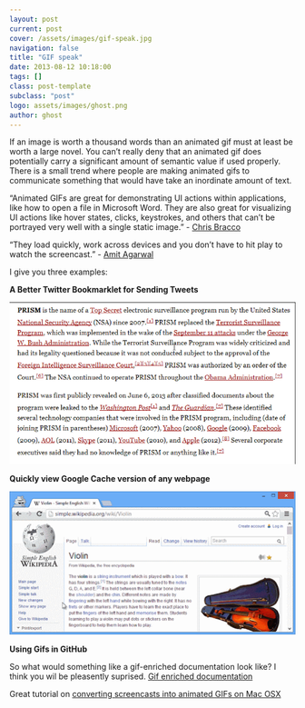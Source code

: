 ```yaml
---
layout: post
current: post
cover: /assets/images/gif-speak.jpg
navigation: false
title: "GIF speak"
date: 2013-08-12 10:18:00
tags: []
class: post-template
subclass: "post"
logo: assets/images/ghost.png
author: ghost
---
```


If an image is worth a thousand words than an animated gif must at least be worth a large novel. You can’t really deny that an animated gif does potentially carry a significant amount of semantic value if used properly. There is a small trend where people are making animated gifs to communicate something that would have take an inordinate amount of text.  

“Animated GIFs are great for demonstrating UI actions within applications, like how to open a file in Microsoft Word. They are also great for visualizing UI actions like hover states, clicks, keystrokes, and others that can’t be portrayed very well with a single static image.” - [Chris Bracco](https://href.li/?http://cbracco.me/gif-screencasts-osx/)

“They load quickly, work across devices and you don’t have to hit play to watch the screencast.” - [Amit Agarwal](https://href.li/?http://www.labnol.org/software/create-animated-gif-screencasts/20224/)

I give you three examples:

**A Better Twitter Bookmarklet for Sending Tweets**

[![image](/assets/images/tweet-bookmarklet.gif)](https://href.li/?http://www.labnol.org/internet/better-twitter-bookmarklet/28028/)

**Quickly view Google Cache version of any webpage**

[![image](/assets/images/google-cache.gif)](https://href.li/?https://plus.google.com/+AmitAgarwal/posts/8ziznF1Hfka)

**Using Gifs in GitHub**



So what would something like a gif-enriched documentation look like? I think you wil be pleasently suprised. [Gif enriched documentation](https://href.li/?http://coding.smashingmagazine.com/2013/03/26/goodbye-zen-coding-hello-emmet/)

Great tutorial on [converting screencasts into animated GIFs on Mac OSX](https://href.li/?http://cbracco.me/gif-screencasts-osx/)
